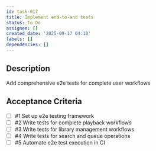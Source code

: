 ```yaml
---
id: task-017
title: Implement end-to-end tests
status: To Do
assignee: []
created_date: '2025-09-17 04:10'
labels: []
dependencies: []
---
```


## Description

Add comprehensive e2e tests for complete user workflows

## Acceptance Criteria
<!-- AC:BEGIN -->
- [ ] #1 Set up e2e testing framework
- [ ] #2 Write tests for complete playback workflows
- [ ] #3 Write tests for library management workflows
- [ ] #4 Write tests for search and queue operations
- [ ] #5 Automate e2e test execution in CI
<!-- AC:END -->
